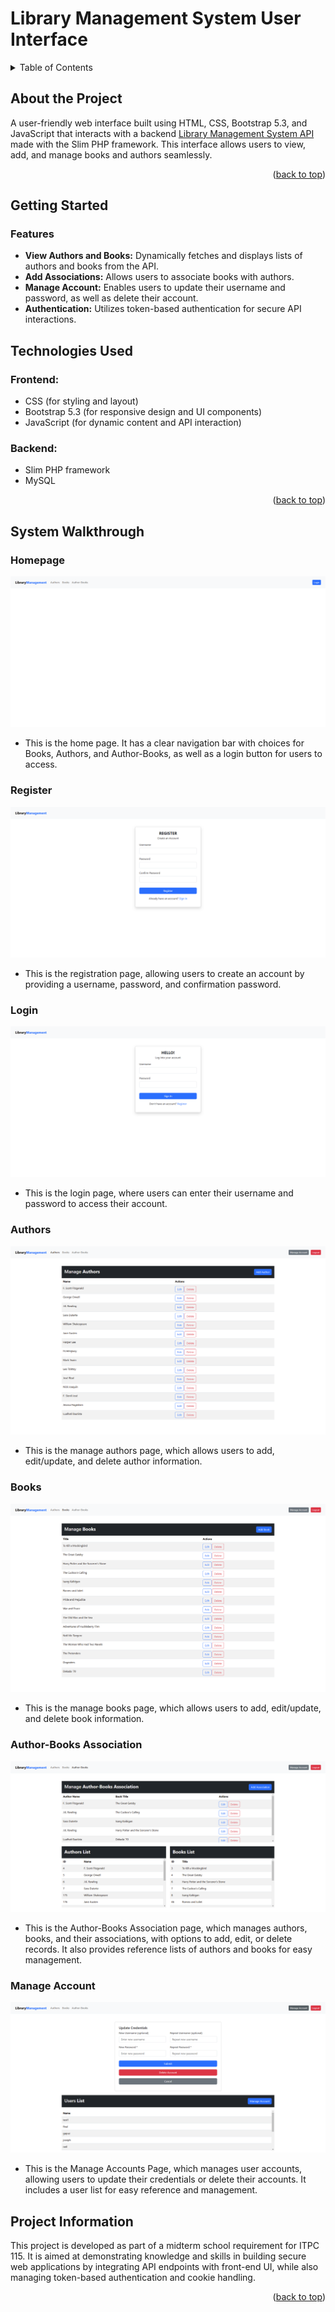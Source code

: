 <h1 id="library-management-ui">Library Management System User Interface</h1>

<!-- TABLE OF CONTENTS -->
<details>
  <summary>Table of Contents</summary>
  <ol>
    <li>
      <a href="#library-management-ui">About The Project</a>
    </li>
    <li>
      <a href="#getting-started">Getting Started</a>
      <ul>
        <li><a href="#features">Features</a></li>
        <li><a href="#setup">Setup</a></li>
      </ul>
    <li><a href="#tech-used">Technologies Used</a></li>
    </li>
    <li><a href="#system-walkthrough">System Walkthrough</a>
        <ul>
        <li><a href="#user-endpoints">Homepage</a></li>
        <li><a href="#author-endpoints">Register</a></li>
        <li><a href="#book-endpoints">Login</a></li>
        <li><a href="#user-endpoints">Authors</a></li>
        <li><a href="#author-endpoints">Books</a></li>
        <li><a href="#book-endpoints">Author-Books Association</a></li>
        <li><a href="#book-endpoints">Manage Account</a></li>
      </ul>
    </li>
    <li><a href="#project-information">Project Information</a></li>
  </ol>
</details>

## About the Project

A user-friendly web interface built using HTML, CSS, Bootstrap 5.3, and JavaScript that interacts with a backend [Library Management System API](https://github.com/JosephNeilG/library_4a) made with the Slim PHP framework. This interface allows users to view, add, and manage books and authors seamlessly.

<p align="right">(<a href="#library-management-ui">back to top</a>)</p>

## Getting Started

### Features

- **View Authors and Books:** Dynamically fetches and displays lists of authors and books from the API.
- **Add Associations:** Allows users to associate books with authors.
- **Manage Account:** Enables users to update their username and password, as well as delete their account.
- **Authentication:** Utilizes token-based authentication for secure API interactions.

## Technologies Used

### Frontend:
- CSS (for styling and layout)
- Bootstrap 5.3 (for responsive design and UI components)
- JavaScript (for dynamic content and API interaction)

### Backend:
- Slim PHP framework
- MySQL

<p align="right">(<a href="#library-management-ui">back to top</a>)</p>

## System Walkthrough

<h3 id="user-endpoints">Homepage</h3>

![Homepage](https://github.com/JosephNeilG/library-ui/blob/bf758cc7fca3f9e25b5d946d2f0a0db76d78c13c/ui/Home%20page.png)

- This is the home page. It has a clear navigation bar with choices for Books, Authors, and Author-Books, as well as a login button for users to access.

<h3 id="user-endpoints">Register</h3>

![Register](https://github.com/JosephNeilG/library-ui/blob/45948c9811179080f9a4a74c437bf304de14200c/ui/Register.png)

- This is the registration page, allowing users to create an account by providing a username, password, and confirmation password.

<h3 id="user-endpoints">Login</h3>

![Login](https://github.com/JosephNeilG/library-ui/blob/23c27b959079bdbe90548c0ee1aea5cf081076ea/ui/Authenticate%20or%20Login.png)

- This is the login page, where users can enter their username and password to access their account.

<h3 id="user-endpoints">Authors</h3>

![Authors](https://github.com/JosephNeilG/library-ui/blob/ec3d9ad1d4a3e1db3e119152abb8d3919c5c12cb/ui/Authors.png)

- This is the manage authors page, which allows users to add, edit/update, and delete author information.

<h3 id="user-endpoints">Books</h3>

![Books](https://github.com/JosephNeilG/library-ui/blob/ec3d9ad1d4a3e1db3e119152abb8d3919c5c12cb/ui/Books.png)

- This is the manage books page, which allows users to add, edit/update, and delete book information.

<h3 id="user-endpoints">Author-Books Association</h3>

![Author-Books](https://github.com/JosephNeilG/library-ui/blob/6009da22a107702c243c0fe871e284dc43bfab8d/ui/Author-books.png)

- This is the Author-Books Association page, which manages authors, books, and their associations, with options to add, edit, or delete records. It also provides reference lists of authors and books for easy management.

<h3 id="user-endpoints">Manage Account</h3>

![Manage-Accounts](https://github.com/JosephNeilG/library-ui/blob/73349065f1972887f2d225cf678ee6394526ef10/ui/Manage-accounts.png)

- This is the Manage Accounts Page, which manages user accounts, allowing users to update their credentials or delete their accounts. It includes a user list for easy reference and management.

## Project Information

This project is developed as part of a midterm school requirement for ITPC 115. It is aimed at demonstrating knowledge and skills in building secure web applications by integrating API endpoints with front-end UI, while also managing token-based authentication and cookie handling.

<p align="right">(<a href="#library-management-ui">back to top</a>)</p>
